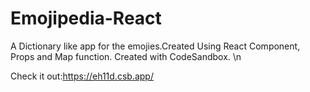 # Emojipedia-React
A Dictionary like app for the emojies.Created Using React Component, Props and Map function. 
Created with CodeSandbox. \n

Check it out:https://eh11d.csb.app/

